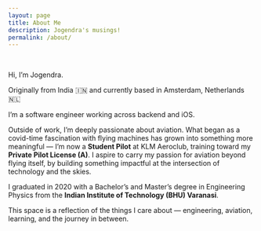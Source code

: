 ```yaml
---
layout: page
title: About Me
description: Jogendra's musings!
permalink: /about/
---
```

<br>

Hi, I’m Jogendra.

Originally from India 🇮🇳 and currently based in Amsterdam, Netherlands 🇳🇱

I’m a software engineer working across backend and iOS.

Outside of work, I’m deeply passionate about aviation. What began as a covid-time fascination with flying machines has grown into something more meaningful — I’m now a **Student Pilot** at KLM Aeroclub, training toward my **Private Pilot License (A)**. I aspire to carry my passion for aviation beyond flying itself, by building something impactful at the intersection of technology and the skies.

I graduated in 2020 with a Bachelor’s and Master’s degree in Engineering Physics from the **Indian Institute of Technology (BHU) Varanasi**.

This space is a reflection of the things I care about — engineering, aviation, learning, and the journey in between.

<br>
<div align="left">
<p>
<a href="https://github.com/jogendra"><i class="fa fa-github" aria-hidden="true" style="font-size:32px;color:#b28900"></i></a>
&nbsp; &nbsp; &nbsp;
<a href="https://twitter.com/jogendrafx"><i class="fa fa-twitter" aria-hidden="true" style="font-size:32px;color:#b28900"></i></a>
&nbsp; &nbsp; &nbsp;
<a href="https://www.linkedin.com/in/jogendrafx/"><i class="fa fa-linkedin" aria-hidden="true" style="font-size:32px;color:#b28900"></i></a>
&nbsp; &nbsp; &nbsp;
<a href="https://www.instagram.com/jogendrafx/"><i class="fa fa-instagram" aria-hidden="true" style="font-size:32px;color:#b28900"></i></a>
&nbsp; &nbsp; &nbsp;
</p>
</div>
 
